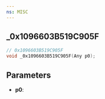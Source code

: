 ```yaml
---
ns: MISC
---
```

## _0x1096603B519C905F

```c
// 0x1096603B519C905F
void _0x1096603B519C905F(Any p0);
```

## Parameters
* **p0**:
